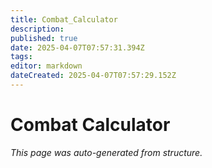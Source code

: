 ```yaml
---
title: Combat_Calculator
description: 
published: true
date: 2025-04-07T07:57:31.394Z
tags: 
editor: markdown
dateCreated: 2025-04-07T07:57:29.152Z
---
```


# Combat Calculator

*This page was auto-generated from structure.*